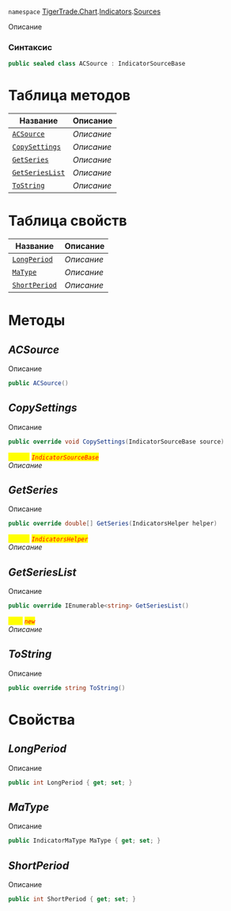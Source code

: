 
`namespace` [TigerTrade.Chart](../../../TigerTrade.Chart.md).[Indicators](../../../TigerTrade.Chart/Indicators.md).[Sources](../../../TigerTrade.Chart/Indicators/Sources.md)


Описание

### Синтаксис
```csharp
public sealed class ACSource : IndicatorSourceBase
```


# Таблица методов
| Название | Описание |
| --- | --- |
| [`ACSource`](./ACSource.cs/Методы/ACSource.md) | *Описание* |
| [`CopySettings`](./ACSource.cs/Методы/CopySettings.md) | *Описание* |
| [`GetSeries`](./ACSource.cs/Методы/GetSeries.md) | *Описание* |
| [`GetSeriesList`](./ACSource.cs/Методы/GetSeriesList.md) | *Описание* |
| [`ToString`](./ACSource.cs/Методы/ToString.md) | *Описание* |

# Таблица свойств
| Название | Описание |
| --- | --- |
| [`LongPeriod`](./ACSource.cs/Свойства/LongPeriod.md) | *Описание* |
| [`MaType`](./ACSource.cs/Свойства/MaType.md) | *Описание* |
| [`ShortPeriod`](./ACSource.cs/Свойства/ShortPeriod.md) | *Описание* |





# Методы

## *ACSource*
Описание

```csharp
public ACSource()
```


## *CopySettings*
Описание

```csharp
public override void CopySettings(IndicatorSourceBase source)
```

<mark style="color:yellow;">`source`</mark> <mark style="color:red;">*`IndicatorSourceBase`*</mark>  
 *Описание*  



## *GetSeries*
Описание

```csharp
public override double[] GetSeries(IndicatorsHelper helper)
```
<mark style="color:yellow;">`helper`</mark> <mark style="color:red;">*`IndicatorsHelper`*</mark>  
 *Описание*  



## *GetSeriesList*
Описание

```csharp
public override IEnumerable<string> GetSeriesList()
```
<mark style="color:yellow;">`List`</mark> <mark style="color:red;">*`new`*</mark>  
 *Описание*  



## *ToString*
Описание

```csharp
public override string ToString()
```

# Свойства

## *LongPeriod*
Описание

```csharp
public int LongPeriod { get; set; }
```

## *MaType*
Описание

```csharp
public IndicatorMaType MaType { get; set; }
```

## *ShortPeriod*
Описание

```csharp
public int ShortPeriod { get; set; }
```

